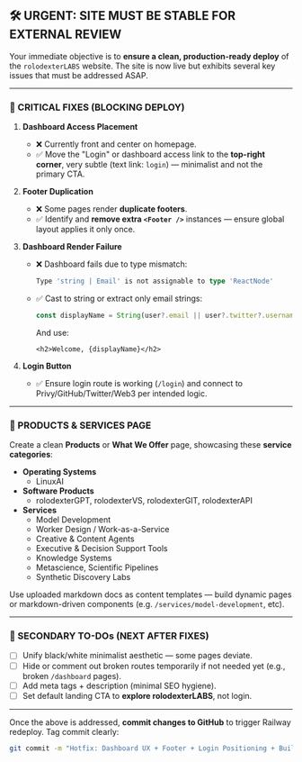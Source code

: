 ## 🛠️ URGENT: SITE MUST BE STABLE FOR EXTERNAL REVIEW

Your immediate objective is to **ensure a clean, production-ready deploy** of the `rolodexterLABS` website. The site is now live but exhibits several key issues that must be addressed ASAP.

---

### 🚨 CRITICAL FIXES (BLOCKING DEPLOY)

1. **Dashboard Access Placement**
   - ❌ Currently front and center on homepage.
   - ✅ Move the "Login" or dashboard access link to the **top-right corner**, very subtle (text link: `login`) — minimalist and not the primary CTA.

2. **Footer Duplication**
   - ❌ Some pages render **duplicate footers**.
   - ✅ Identify and **remove extra `<Footer />`** instances — ensure global layout applies it only once.

3. **Dashboard Render Failure**
   - ❌ Dashboard fails due to type mismatch:
     ```ts
     Type 'string | Email' is not assignable to type 'ReactNode'
     ```
   - ✅ Cast to string or extract only email strings:
     ```ts
     const displayName = String(user?.email || user?.twitter?.username || user?.github?.username || 'User')
     ```
     And use:
     ```tsx
     <h2>Welcome, {displayName}</h2>
     ```

4. **Login Button**
   - ✅ Ensure login route is working (`/login`) and connect to Privy/GitHub/Twitter/Web3 per intended logic.

---

### 🧩 PRODUCTS & SERVICES PAGE

Create a clean **Products** or **What We Offer** page, showcasing these **service categories**:

- **Operating Systems**
  - LinuxAI
- **Software Products**
  - rolodexterGPT, rolodexterVS, rolodexterGIT, rolodexterAPI
- **Services**
  - Model Development
  - Worker Design / Work-as-a-Service
  - Creative & Content Agents
  - Executive & Decision Support Tools
  - Knowledge Systems
  - Metascience, Scientific Pipelines
  - Synthetic Discovery Labs

Use uploaded markdown docs as content templates — build dynamic pages or markdown-driven components (e.g. `/services/model-development`, etc).

---

### 🧪 SECONDARY TO-DOs (NEXT AFTER FIXES)

- [ ] Unify black/white minimalist aesthetic — some pages deviate.
- [ ] Hide or comment out broken routes temporarily if not needed yet (e.g., broken `/dashboard` pages).
- [ ] Add meta tags + description (minimal SEO hygiene).
- [ ] Set default landing CTA to **explore rolodexterLABS**, not login.

---

Once the above is addressed, **commit changes to GitHub** to trigger Railway redeploy. Tag commit clearly:
```bash
git commit -m "Hotfix: Dashboard UX + Footer + Login Positioning + Build Errors"
```
